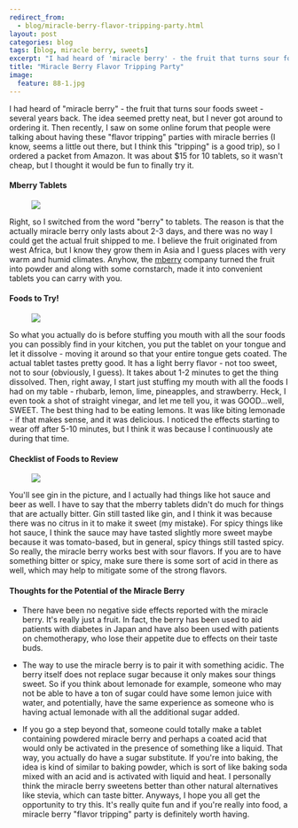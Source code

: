 ```yaml
---
redirect_from: 
  - blog/miracle-berry-flavor-tripping-party.html
layout: post
categories: blog
tags: [blog, miracle berry, sweets]
excerpt: "I had heard of 'miracle berry' - the fruit that turns sour foods sweet - several years back.  The idea seemed pretty neat, but I never got around to ordering it.  Then recently, I saw on some online forum that people were talking about having these 'flavor tripping' parties with miracle berries (I know, seems a little out there, but I think this 'tripping' is a good trip), so I ordered a packet from Amazon."
title: "Miracle Berry Flavor Tripping Party"
image:
  feature: 88-1.jpg
---
```


I had heard of "miracle berry" - the fruit that turns sour foods sweet - several years back.  The idea seemed pretty neat, but I never got around to ordering it.  Then recently, I saw on some online forum that people were talking about having these "flavor tripping" parties with miracle berries (I know, seems a little out there, but I think this "tripping" is a good trip), so I ordered a packet from Amazon.  It was about $15 for 10 tablets, so it wasn't cheap, but I thought it would be fun to finally try it.

#### Mberry Tablets
<figure> <img src='/images/88-2.jpg'> </figure>

Right, so I switched from the word "berry" to tablets.  The reason is that the actually  miracle berry only lasts about 2-3 days, and there was no way I could get the actual fruit shipped to me.  I believe the fruit originated from west Africa, but I know they grow them in Asia and I guess places with very warm and humid climates.  Anyhow, the [mberry](http://mberry.us/) company turned the fruit into powder and along with some cornstarch, made it into convenient tablets you can carry with you.

#### Foods to Try!
<figure> <img src='/images/88-4.jpg'> </figure>

So what you actually do is before stuffing you mouth with all the sour foods you can possibly find in your kitchen, you put the tablet on your tongue and let it dissolve - moving it around so that your entire tongue gets coated.  The actual tablet tastes pretty good. It has a light berry flavor - not too sweet, not to sour (obviously, I guess).  It takes about 1-2 minutes to get the thing dissolved.  Then, right away, I start just stuffing my mouth with all the foods I had on my table - rhubarb, lemon, lime, pineapples, and strawberry.  Heck, I even took a shot of straight vinegar, and let me tell you, it was GOOD...well, SWEET.  The best thing had to be eating lemons.  It was like biting lemonade - if that makes sense, and it was delicious.  I noticed the effects starting to wear off after 5-10 minutes, but I think it was because I continuously ate during that time.

#### Checklist of Foods to Review
<figure> <img src='/images/88-3.jpg'> </figure>

You'll see gin in the picture, and I actually had things like hot sauce and beer as well.  I have to say that the mberry tablets didn't do much for things that are actually bitter.  Gin still tasted like gin, and I think it was  because there was no citrus in it to make it sweet (my mistake).  For spicy things like hot sauce, I think the sauce may have tasted slightly more sweet maybe because it was tomato-based, but in general, spicy things still tasted spicy.  So really, the miracle berry works best with sour flavors.  If you are to have something bitter or spicy, make sure there is some sort of acid in there as well, which may help to mitigate some of the strong flavors.

#### Thoughts for the Potential of the Miracle Berry

- There have been no negative side effects reported with the miracle berry.  It's really just a fruit. In fact, the berry has been used to aid patients with diabetes in Japan and have also been used with patients on chemotherapy, who lose their appetite due to effects on their taste buds.

- The way to use the miracle berry is to pair it with something acidic.  The berry itself does not replace sugar because it only makes sour things sweet.  So if you think about lemonade for example, someone who may not be able to have a ton of sugar could have some lemon juice with water, and potentially, have the same experience as someone who is having actual lemonade with all the additional sugar added.

- If you go a step beyond that, someone could totally make a tablet containing powdered miracle berry and perhaps a coated acid that would only be activated in the presence of something like a liquid.  That way, you actually do have a sugar substitute.  If you're into baking, the idea is kind of similar to baking powder, which is sort of like baking soda mixed with an acid and is activated with liquid and heat.  I personally think the miracle berry sweetens better than other natural alternatives like stevia, which can taste bitter.  Anyways, I hope you all get the opportunity to try this.  It's really quite fun and if you're really into food, a miracle berry "flavor tripping" party is definitely worth having.
